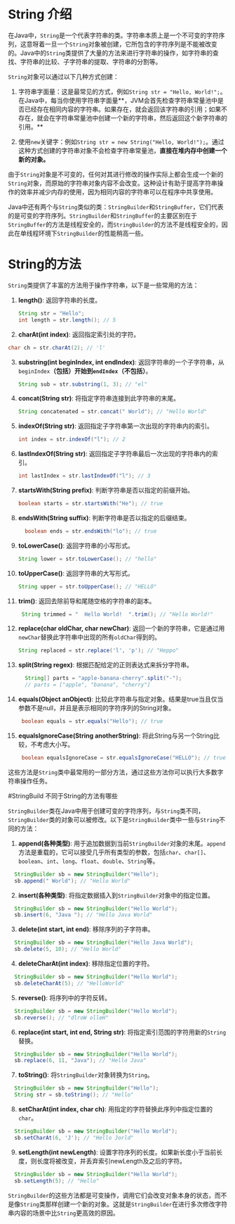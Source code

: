 # String 介绍

在Java中，`String`是一个代表字符串的类。字符串本质上是一个不可变的字符序列，这意呀着一旦一个`String`对象被创建，它所包含的字符序列是不能被改变的。Java中的`String`类提供了大量的方法来进行字符串的操作，如字符串的查找、字符串的比较、子字符串的提取、字符串的分割等。



`String`对象可以通过以下几种方式创建：

1. 字符串字面量：这是最常见的方式，例如`String str = "Hello, World!";`。在Java中，每当你使用字符串字面量**，JVM会首先检查字符串常量池中是否已经存在相同内容的字符串。如果存在，就会返回该字符串的引用；如果不存在，就会在字符串常量池中创建一个新的字符串，然后返回这个新字符串的引用。**

2. 使用`new`关键字：例如`String str = new String("Hello, World!");`。通过这种方式创建的字符串对象不会检查字符串常量池，**直接在堆内存中创建一个新的对象。**

由于`String`对象是不可变的，任何对其进行修改的操作实际上都会生成一个新的`String`对象，而原始的字符串对象内容不会改变。这种设计有助于提高字符串操作的效率并减少内存的使用，因为相同内容的字符串可以在程序中共享使用。



Java中还有两个与`String`类似的类：`StringBuilder`和`StringBuffer`，它们代表的是可变的字符序列。`StringBuilder`和`StringBuffer`的主要区别在于`StringBuffer`的方法是线程安全的，而`StringBuilder`的方法不是线程安全的，因此在单线程环境下`StringBuilder`的性能稍高一些。



# String的方法

`String`类提供了丰富的方法用于操作字符串，以下是一些常用的方法：

1. **length()**: 返回字符串的长度。

   ```java
   String str = "Hello";
   int length = str.length(); // 5
   ```

2. **charAt(int index)**: 返回指定索引处的字符。

 ```java
 char ch = str.charAt(2); // 'l'
 ```

3. **substring(int beginIndex, int endIndex)**: 返回字符串的一个子字符串，从`beginIndex`**（包括）**开始到`endIndex`**（不包括）**。

     ```java
     String sub = str.substring(1, 3); // "el"
     ```

4. **concat(String str)**: 将指定字符串连接到此字符串的末尾。

     ```java
     String concatenated = str.concat(" World"); // "Hello World"
     ```

5. **indexOf(String str)**: 返回指定子字符串第一次出现的字符串内的索引。

     ```java
     int index = str.indexOf("l"); // 2
     ```

6. **lastIndexOf(String str)**: 返回指定子字符串最后一次出现的字符串内的索引。

     ```java
     int lastIndex = str.lastIndexOf("l"); // 3
     ```

7. **startsWith(String prefix)**: 判断字符串是否以指定的前缀开始。

     ```java
     boolean starts = str.startsWith("He"); // true
     ```

8. **endsWith(String suffix)**: 判断字符串是否以指定的后缀结束。

     ```java
       boolean ends = str.endsWith("lo"); // true  
     ```

9. **toLowerCase()**: 返回字符串的小写形式。

     ```java
     String lower = str.toLowerCase(); // "hello"
     ```

10. **toUpperCase()**: 返回字符串的大写形式。

      ```java
      String upper = str.toUpperCase(); // "HELLO"
      ```

11. **trim()**: 返回去除前导和尾随空格的字符串的副本。

      ```java
       String trimmed = "  Hello World!  ".trim(); // "Hello World!"
      ```

12. **replace(char oldChar, char newChar)**: 返回一个新的字符串，它是通过用`newChar`替换此字符串中出现的所有`oldChar`得到的。

      ```java
      String replaced = str.replace('l', 'p'); // "Heppo"
      ```

13. **split(String regex)**: 根据匹配给定的正则表达式来拆分字符串。

      ```java
        String[] parts = "apple-banana-cherry".split("-");
        // parts = ["apple", "banana", "cherry"]
      ```

14. **equals(Object anObject)**: 比较此字符串与指定对象。结果是true当且仅当参数不是null，并且是表示相同的字符序列的String对象。

      ```java
       boolean equals = str.equals("Hello"); // true
      ```

15. **equalsIgnoreCase(String anotherString)**: 将此String与另一个String比较，不考虑大小写。

      ```java
       boolean equalsIgnoreCase = str.equalsIgnoreCase("HELLO"); // true
      ```

这些方法是`String`类中最常用的一部分方法，通过这些方法你可以执行大多数字符串操作任务。



#StringBuild 不同于String的方法有哪些



`StringBuilder`类在Java中用于创建可变的字符序列，与`String`类不同，`StringBuilder`类的对象可以被修改。以下是`StringBuilder`类中一些与`String`不同的方法：

1. **append(各种类型)**: 用于追加数据到当前`StringBuilder`对象的末尾。`append`方法是重载的，它可以接受几乎所有类型的参数，包括`char`、`char[]`、`boolean`、`int`、`long`、`float`、`double`、`String`等。

  ```java
    StringBuilder sb = new StringBuilder("Hello");
    sb.append(" World"); // "Hello World"
  ```

2. **insert(各种类型)**: 将指定数据插入到`StringBuilder`对象中的指定位置。

  ```java
    StringBuilder sb = new StringBuilder("Hello World");
    sb.insert(6, "Java "); // "Hello Java World"
  ```

3. **delete(int start, int end)**: 移除序列的子字符串。

  ```java
    StringBuilder sb = new StringBuilder("Hello Java World");
    sb.delete(5, 10); // "Hello World"
  ```

4. **deleteCharAt(int index)**: 移除指定位置的字符。

  ```java
    StringBuilder sb = new StringBuilder("Hello World");
    sb.deleteCharAt(5); // "HelloWorld"
  ```

5. **reverse()**: 将序列中的字符反转。

  ```java
    StringBuilder sb = new StringBuilder("Hello World");
    sb.reverse(); // "dlroW olleH"
  ```

6. **replace(int start, int end, String str)**: 将指定索引范围的字符用新的`String`替换。

  ```java
    StringBuilder sb = new StringBuilder("Hello World");
    sb.replace(6, 11, "Java"); // "Hello Java"
  ```

7. **toString()**: 将`StringBuilder`对象转换为`String`。

  ```java
    StringBuilder sb = new StringBuilder("Hello");
    String str = sb.toString(); // "Hello"
  ```

8. **setCharAt(int index, char ch)**: 用指定的字符替换此序列中指定位置的`char`。

  ```java
    StringBuilder sb = new StringBuilder("Hello World");
    sb.setCharAt(6, 'J'); // "Hello Jorld"
  ```

9. **setLength(int newLength)**: 设置字符序列的长度。如果新长度小于当前长度，则长度将被改变，并丢弃索引newLength及之后的字符。

  ```java
    StringBuilder sb = new StringBuilder("Hello World");
    sb.setLength(5); // "Hello"
  ```

`StringBuilder`的这些方法都是可变操作，调用它们会改变对象本身的状态，而不是像`String`类那样创建一个新的对象。这就是`StringBuilder`在进行多次修改字符串内容的场景中比`String`更高效的原因。

 

 
